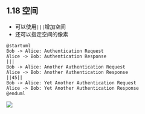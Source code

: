 ## 1.18 空间
- 可以使用`|||`增加空间
- 还可以指定空间的像素

```
@startuml
Bob -> Alice: Authentication Request
Alice -> Bob: Authentication Response
|||
Bob -> Alice: Another Authentication Request
Alice -> Bob: Another Authentication Response
||45||
Bob -> Alice: Yet Another Authentication Request
Alice -> Bob: Yet Another Authentication Response
@enduml
```

![](http://www.plantuml.com/plantuml/png/SoWkIImgAStDuNBAJrBGjLDmpCbCJhLIS2mjoKZDAybCJYp9pCzJ24ejB4qjBk42ouAK0LLZKLHSa9zNdCfLKrE3RbnUFb1f4J76mXNZCTx45CE6oDGIKcm1Qo1eaqDgNWemR000)